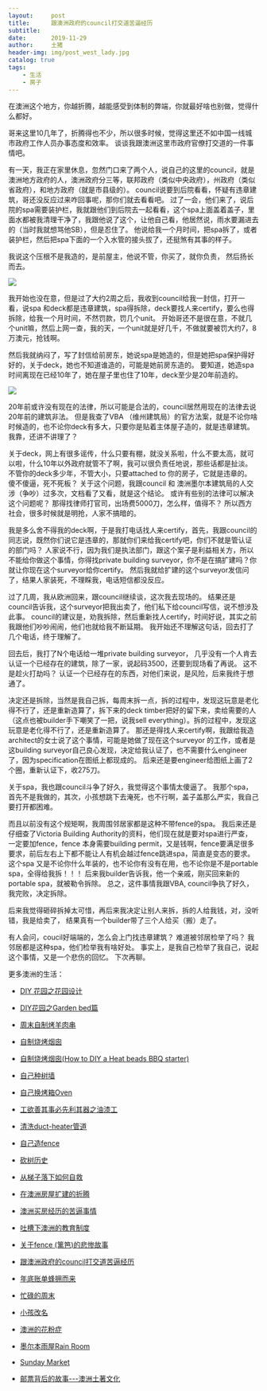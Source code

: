 ```yaml
---
layout:     post
title:      跟澳洲政府的council打交道苦逼经历
subtitle:   
date:       2019-11-29
author:     土猪
header-img: img/post_west_lady.jpg
catalog: true
tags:
    - 生活
    - 房子
---
```



在澳洲这个地方，你越折腾，越能感受到体制的弊端，你就最好啥也别做，觉得什么都好。 


哥来这里10几年了，折腾得也不少，所以很多时候，觉得这里还不如中国一线城市政府工作人员办事态度和效率。 谈谈我跟澳洲这里市政府官僚打交道的一件事情吧。 



有一天，我正在家里休息，忽然门口来了两个人，说自己的这里的council，就是澳洲地方政府的人，澳洲政府分三等，联邦政府（类似中央政府），州政府（类似省政府），和地方政府（就是市县级的）。 council说要到后院看看，怀疑有违章建筑，哥还没反应过来咋回事呢，那你们就去看看吧。 过了一会，他们来了，说后院的spa需要装护栏，我就跟他们到后院去一起看看，这个spa上面盖着盖子，里面水都被我清理干净了，我跟他说了这个，让他自己看，他居然说，雨水要漏进去的（当时我就想骂他SB），但是忍住了。 他说给我一个月时间，把spa拆了，或者装护栏，然后把spa下面的一个入水管的接头拔了，还挺煞有其事的样子。  



我说这个压根不是我造的，是前屋主，他说不管，你买了，就你负责， 然后扬长而去。 

![](https://cdn.steemitimages.com/DQmX6XKaz9MKb1jAGA312mmTJfH4yMWwTgVUPoiWN6mzzrX/image.png)


我开始也没在意，但是过了大约2周之后，我收到council给我一封信，打开一看，说spa 和deck都是违章建筑，spa得拆除，deck要找人来certify，要么也得拆除，给我一个月时间，不然罚款，罚几个unit。 开始哥还不是很在意，不就几个unit嘛，然后上网一查，我的天，一个unit就是好几千，不做就要被罚大约7，8万澳元，抢钱啊。 


然后我就纳闷了，写了封信给前房东，她说spa是她造的，但是她把spa保护得好好的，关于deck，她也不知道谁造的，可能是她前房东造的。 要知道，她造spa时间离现在已经10年了，她在屋子里也住了10年，deck至少是20年前造的。 


![](https://cdn.steemitimages.com/DQmRC9kHBDCxQwDmz7goWQcif8F63jx2BSwyNsfpz25NhVE/image.png)


20年前或许没有现在的法律，所以可能是合法的，council居然用现在的法律去说20年前的建筑非法。 但是我查了VBA （维州建筑局）的官方法案，就是不论你啥时候造的，也不论你deck有多大，只要你是贴着主体屋子造的，就是违章建筑。 我靠，还讲不讲理了？  


关于deck，网上有很多谣传，什么只要有棚，就没关系啦，什么不要太高，就可以啦，什么10年以外政府就管不了啊，我可以很负责任地说，那些话都是扯淡。 不管你的deck多少年，不管大小，只要attached to 你的房子，它就是违章的。 傻不傻逼，死不死板？ 关于这个问题，我跟council 和 澳洲墨尔本建筑局的人交涉（争吵）过多次，文档看了又看，就是这个结论。  或许有些别的法律可以解决这个问题呢？ 那得找律师打官司，出场费5000刀，怎么样，值得不？ 所以西方社会，很多时候就是明抢，人家不搞暗的。



我是多么舍不得我的deck啊，于是我打电话找人来certify，首先，我跟council的同志说，既然你们说它是违章的，那就你们来给我certify吧，你们不就是管认证的部门吗？ 人家说不行，因为我们是执法部门，跟这个案子是利益相关方，所以不能给你做这个事情，你得找private building surveyor，你不是在搞扩建吗？你就让你现在这个surveyor给你certify。 然后我就给扩建的这个surveyor发信问了，结果人家装死，不理睬我，电话短信都没反应。 



过了几周，我从欧洲回来，跟council继续谈，这次我去现场的。 结果还是council告诉我，这个surveyor把我出卖了，他们私下给council写信，说不想涉及此事。 council的建议是，劝我拆除，然后重新找人certify，时间好说，其实之前我跟他们吵吵闹闹，他们也就给我不断延期。 我开始还不理解这句话，回去打了几个电话，终于理解了。





回去后，我打了N个电话给一堆private building surveyor， 几乎没有一个人肯去认证一个已经存在的建筑，除了一家，说起码3500，还要到现场看了再说。 这不是趁火打劫吗？ 认证一个已经存在的东西，对他们来说，是风险，后来我终于想通了。 


决定还是拆除，当然是我自己拆，每周末拆一点，拆的过程中，发现这玩意是老化得不行了，还是重新造算了，拆下来的deck timber把好的留下来，卖给需要的人（这点也被builder手下嘲笑了一把，说我sell everything）。拆的过程中，发现这玩意是老化得不行了，还是重新造算了。 那还是得找人来certify啊，我跟给我造architect的女士说了这个事情，可能是她做了现在这个surveyor 的工作，或者是这building surveyor自己良心发现，决定给我认证了，也不需要什么engineer了，因为specification在图纸上都现成的。 后来还是要engineer给图纸上画了2个圈，重新认证下，收275刀。 




关于spa，我也跟council斗争了好久，我觉得这个事情太傻逼了。 我那个spa，首先不是我做的，其次，小孩想跳下去淹死，也不行啊，盖子盖那么严实，我自己要打开都困难。 



而且以前没有这个规矩啊，我周围邻居家都是这种不带fence的spa。 我后来还是仔细查了Victoria Building Authority的资料，他们现在就是要对spa进行严查，一定要加fence，fence 本身需要building permit，又是钱啊，fence要满足很多要求，前后左右上下都不能让人有机会越过fence跳进spa，简直是变态的要求。 这个spa 又是不论你什么年装的，也不论你有没有在用，也不论你是不是portable spa，全得给我拆！！！ 后来我builder告诉我，他一个亲戚，刚买回来新的portable spa，就被勒令拆除。  总之，这件事情我跟VBA, council争执了好久，我完败，决定拆除。  



后来我觉得砸碎拆掉太可惜，再后来我决定让别人来拆，拆的人给我钱，对，没听错，我是给卖了， 结果真有一个builder带了三个人给买（搬）走了。  




有人会问，coucil好端端的，怎么会上门找违章建筑？ 难道被邻居检举了吗？ 我邻居都是这种spa，他们检举我有啥好处。 事实上，是我自己检举了我自己，说起这个事情，又是一个悲伤的回忆。 下次再聊。 



更多澳洲的生活：

- [DIY 花园之花园设计](http://livinginau.life/2020/03/30/diy-garden-design/)

- [DIY花园之Garden bed篇](http://livinginau.life/2020/04/17/diy-garden-bed/)

- [周末自制烤羊肉串](http://livinginau.life/2014/03/03/%E5%91%A8%E6%9C%AB%E8%87%AA%E5%88%B6%E7%83%A4%E7%BE%8A%E8%82%89%E4%B8%B2/)

- [自制烧烤烟囱](http://livinginau.life/2014/02/20/%E8%87%AA%E5%88%B6%E7%83%A7%E7%83%A4%E7%83%9F%E5%9B%B1/)

- [自制烧烤烟囱(How to DIY a Heat beads BBQ starter)](https://steemit.com/life/@chenlocus/how-to-diy-a-heat-beads-bbq-starter)

- [自己种树墙](http://livinginau.life/2020/03/10/%E8%87%AA%E5%B7%B1%E7%A7%8D%E6%A0%91%E5%A2%99/)

- [自己换烤箱Oven](http://livinginau.life/2020/02/12/%E8%87%AA%E5%B7%B1%E6%8D%A2oven/)

- [工欲善其事必先利其器之油漆工](http://livinginau.life/2020/04/13/%E5%B7%A5%E6%AC%B2%E5%96%84%E5%85%B6%E4%BA%8B%E5%BF%85%E5%85%88%E5%88%A9%E5%85%B6%E5%99%A8%E4%B9%8B%E6%B2%B9%E6%BC%86%E5%B7%A5/)

- [清洗duct-heater管道](http://livinginau.life/2020/04/08/%E8%87%AA%E5%B7%B1%E5%8A%A8%E6%89%8B%E6%B8%85%E6%B4%97duct-heater%E7%AE%A1%E9%81%93/)

- [自己造fence](http://livinginau.life/2020/01/06/%E7%BB%88%E4%BA%8E%E9%80%A0%E5%A5%BD%E4%BA%86fence/)

- [砍树历史](http://livinginau.life/2019/12/29/%E7%A0%8D%E6%A0%91%E5%8E%86%E5%8F%B2/)

- [从梯子落下如何自救](http://livinginau.life/2020/03/21/%E4%BB%8E%E6%A2%AF%E5%AD%90%E8%90%BD%E4%B8%8B%E5%A6%82%E4%BD%95%E8%87%AA%E6%95%91/)

- [在澳洲房屋扩建的折腾](http://livinginau.life/2019/12/19/%E5%9C%A8%E6%BE%B3%E6%B4%B2%E6%88%BF%E5%B1%8B%E6%89%A9%E5%BB%BA%E7%9A%84%E6%8A%98%E8%85%BE/)

- 
  [澳洲买房经历的苦逼事情](http://livinginau.life/2019/12/18/%E6%BE%B3%E6%B4%B2%E4%B9%B0%E6%88%BF%E7%BB%8F%E5%8E%86%E7%9A%84%E8%8B%A6%E9%80%BC%E4%BA%8B%E6%83%85/)

- 
  [吐槽下澳洲的教育制度](http://livinginau.life/2019/12/13/%E5%90%90%E6%A7%BD%E6%BE%B3%E6%B4%B2%E6%95%99%E8%82%B2%E5%88%B6%E5%BA%A6/)

- [关于fence (篱笆)的悲惨故事](http://livinginau.life/2019/12/01/%E5%85%B3%E4%BA%8Efence%E7%9A%84%E6%82%B2%E6%83%A8%E6%95%85%E4%BA%8B/)

- [跟澳洲政府的council打交道苦逼经历](http://livinginau.life/2019/11/29/%E8%B7%9F%E6%BE%B3%E6%B4%B2%E6%94%BF%E5%BA%9C%E7%9A%84council%E6%89%93%E4%BA%A4%E9%81%93%E8%8B%A6%E9%80%BC%E7%BB%8F%E5%8E%86/)

- [年底账单蜂拥而来](http://livinginau.life/2019/11/29/%E8%B4%A6%E5%8D%95%E8%9C%82%E6%8B%A5%E8%80%8C%E6%9D%A5/)

- [忙碌的周末](http://livinginau.life/2019/11/12/%E5%BF%99%E7%A2%8C%E7%9A%84%E5%91%A8%E6%9C%AB/)

- [小孩改名](http://livinginau.life/2019/11/10/%E5%B0%8F%E5%AD%A9%E6%94%B9%E5%90%8D/)

- [澳洲的花粉症](http://livinginau.life/2018/08/10/%E6%BE%B3%E6%B4%B2%E7%9A%84%E8%8A%B1%E7%B2%89%E7%97%87/)

- [墨尔本雨屋Rain Room](http://livinginau.life/2020/01/13/rain-room/)

- [Sunday Market](http://livinginau.life/2020/01/12/Sunday-Market/)

- [邮票背后的故事---澳洲土著文化](http://livinginau.life/2018/07/10/%E9%82%AE%E7%A5%A8%E8%83%8C%E5%90%8E%E7%9A%84%E6%95%85%E4%BA%8B/)